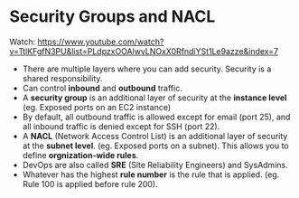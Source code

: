 # Security Groups and NACL

Watch: https://www.youtube.com/watch?v=TtlKFgfN3PU&list=PLdpzxOOAlwvLNOxX0RfndiYSt1Le9azze&index=7

- There are multiple layers where you can add security. Security is a shared responsibility.
- Can control **inbound** and **outbound** traffic.
- A **security group** is an additional layer of security at the **instance level** (eg. Exposed ports on an EC2 instance)
- By default, all outbound traffic is allowed except for email (port 25), and all inbound traffic is denied except for SSH (port 22).
- A **NACL** (Network Access Control List) is an additional layer of security at the **subnet level**. (eg. Exposed ports on a subnet). This allows you to define **orgnization-wide rules**.
- DevOps are also called **SRE** (Site Reliability Engineers) and SysAdmins.
- Whatever has the highest **rule number** is the rule that is applied. (eg. Rule 100 is applied before rule 200).
